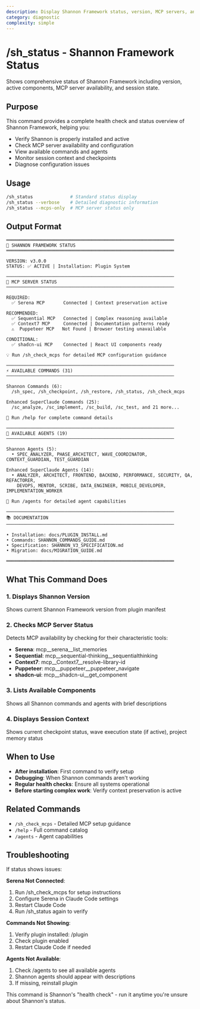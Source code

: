 ```yaml
---
description: Display Shannon Framework status, version, MCP servers, and configuration
category: diagnostic
complexity: simple
---
```


# /sh_status - Shannon Framework Status

Shows comprehensive status of Shannon Framework including version, active components, MCP server availability, and session state.

## Purpose

This command provides a complete health check and status overview of Shannon Framework, helping you:
- Verify Shannon is properly installed and active
- Check MCP server availability and configuration
- View available commands and agents
- Monitor session context and checkpoints
- Diagnose configuration issues

## Usage

```bash
/sh_status              # Standard status display
/sh_status --verbose    # Detailed diagnostic information
/sh_status --mcps-only  # MCP server status only
```

## Output Format

```
═══════════════════════════════════════════════════════════════
🌊 SHANNON FRAMEWORK STATUS
═══════════════════════════════════════════════════════════════

VERSION: v3.0.0
STATUS: ✅ ACTIVE | Installation: Plugin System

───────────────────────────────────────────────────────────────
📡 MCP SERVER STATUS
───────────────────────────────────────────────────────────────

REQUIRED:
  ✅ Serena MCP       Connected | Context preservation active

RECOMMENDED:
  ✅ Sequential MCP   Connected | Complex reasoning available
  ✅ Context7 MCP     Connected | Documentation patterns ready
  ⚠️  Puppeteer MCP   Not Found | Browser testing unavailable

CONDITIONAL:
  ✅ shadcn-ui MCP    Connected | React UI components ready

💡 Run /sh_check_mcps for detailed MCP configuration guidance

───────────────────────────────────────────────────────────────
⚡ AVAILABLE COMMANDS (31)
───────────────────────────────────────────────────────────────

Shannon Commands (6):
  /sh_spec, /sh_checkpoint, /sh_restore, /sh_status, /sh_check_mcps

Enhanced SuperClaude Commands (25):
  /sc_analyze, /sc_implement, /sc_build, /sc_test, and 21 more...

📖 Run /help for complete command details

───────────────────────────────────────────────────────────────
🤖 AVAILABLE AGENTS (19)
───────────────────────────────────────────────────────────────

Shannon Agents (5):
  • SPEC_ANALYZER, PHASE_ARCHITECT, WAVE_COORDINATOR, CONTEXT_GUARDIAN, TEST_GUARDIAN

Enhanced SuperClaude Agents (14):
  • ANALYZER, ARCHITECT, FRONTEND, BACKEND, PERFORMANCE, SECURITY, QA, REFACTORER,
    DEVOPS, MENTOR, SCRIBE, DATA_ENGINEER, MOBILE_DEVELOPER, IMPLEMENTATION_WORKER

🤖 Run /agents for detailed agent capabilities

───────────────────────────────────────────────────────────────
📚 DOCUMENTATION
───────────────────────────────────────────────────────────────

• Installation: docs/PLUGIN_INSTALL.md
• Commands: SHANNON_COMMANDS_GUIDE.md
• Specification: SHANNON_V3_SPECIFICATION.md
• Migration: docs/MIGRATION_GUIDE.md

═══════════════════════════════════════════════════════════════
```

## What This Command Does

### 1. Displays Shannon Version
Shows current Shannon Framework version from plugin manifest

### 2. Checks MCP Server Status
Detects MCP availability by checking for their characteristic tools:
- **Serena**: mcp__serena__list_memories
- **Sequential**: mcp__sequential-thinking__sequentialthinking
- **Context7**: mcp__Context7__resolve-library-id
- **Puppeteer**: mcp__puppeteer__puppeteer_navigate
- **shadcn-ui**: mcp__shadcn-ui__get_component

### 3. Lists Available Components
Shows all Shannon commands and agents with brief descriptions

### 4. Displays Session Context
Shows current checkpoint status, wave execution state (if active), project memory status

## When to Use

- **After installation**: First command to verify setup
- **Debugging**: When Shannon commands aren't working
- **Regular health checks**: Ensure all systems operational
- **Before starting complex work**: Verify context preservation is active

## Related Commands

- `/sh_check_mcps` - Detailed MCP setup guidance
- `/help` - Full command catalog
- `/agents` - Agent capabilities

## Troubleshooting

If status shows issues:

**Serena Not Connected**:
1. Run /sh_check_mcps for setup instructions
2. Configure Serena in Claude Code settings
3. Restart Claude Code
4. Run /sh_status again to verify

**Commands Not Showing**:
1. Verify plugin installed: /plugin
2. Check plugin enabled
3. Restart Claude Code if needed

**Agents Not Available**:
1. Check /agents to see all available agents
2. Shannon agents should appear with descriptions
3. If missing, reinstall plugin

This command is Shannon's "health check" - run it anytime you're unsure about Shannon's status.
